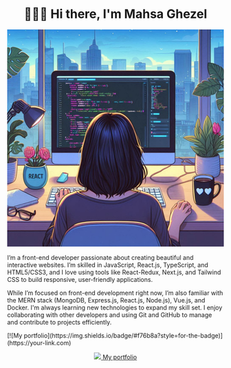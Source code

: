 <h1 align="center">👋🏻😊 Hi there, I'm Mahsa Ghezel</h1>

![me](/assets/me.jpg)

<p align-"center">I’m a front-end developer passionate about creating beautiful and interactive websites. I’m skilled in JavaScript, React.js, TypeScript, and HTML5/CSS3, and I love using tools like React-Redux, Next.js, and Tailwind CSS to build responsive, user-friendly applications.

While I’m focused on front-end development right now, I’m also familiar with the MERN stack (MongoDB, Express.js, React.js, Node.js), Vue.js, and Docker. I'm always learning new technologies to expand my skill set. I enjoy collaborating with other developers and using Git and GitHub to manage and contribute to projects efficiently.
</p>
[![My portfolio](https://img.shields.io/badge/#f76b8a?style=for-the-badge)](https://your-link.com)
<p align="center">
  <a href="https://mahsaghezel1995.netlify.app">
    <img src="https://cdn-icons-png.flaticon.com/128/1927/1927746.png" /> My portfolio
  </a>
</p>
<!--
**ghezel1995/ghezel1995** is a ✨ _special_ ✨ repository because its `README.md` (this file) appears on your GitHub profile.

Here are some ideas to get you started:

- 🔭 I’m currently working on ...
- 🌱 I’m currently learning ...
- 👯 I’m looking to collaborate on ...
- 🤔 I’m looking for help with ...
- 💬 Ask me about ...
- 📫 How to reach me: ...
- 😄 Pronouns: ...
- ⚡ Fun fact: ...
-->
